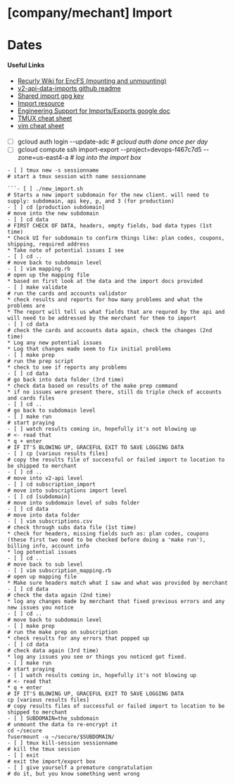 # [company/mechant] Import
# Dates
#### Useful Links
* [Recurly Wiki for EncFS (mounting and unmounting)](https://wiki.recurly.net/display/DEV/How+to+use+EncFS)
* [v2-api-data-imports github readme](https://github.com/recurly/v2-api-data-imports)
* [Shared import gpg key](https://wiki.recurly.net/display/SE/Shared+Import+GPG+Key)
* [Import resource](https://wiki.recurly.net/display/SUP/Import+Resource)
* [Engineering Support for Imports/Exports google doc](https://docs.google.com/spreadsheets/d/1e3_b9XlRH2rwbUxARbHT8LBERtseGDX8LiknaA_Fu8k/edit#gid=0)
* [TMUX cheat sheet](https://tmuxcheatsheet.com/)
* [vim cheat sheet](https://vim.rtorr.com/)
####
- [ ] gcloud auth login --update-adc                                                    # _gcloud auth done once per day_
- [ ] gcloud compute ssh import-export --project=devops-f467c7d5 --zone=us-east4-a      # _log into the import box_
```
- [ ] tmux new -s sessionname                                                           # start a tmux session with name sessionname

```- [ ] ./new_import.sh                                                                   # Starts a new import subdomain for the new client. will need to supply: subdomain, api key, p, and 3 (for production)
- [ ] cd [production subdomain]                                                         # move into the new subdomain
- [ ] cd data                                                                           # FIRST CHECK OF DATA, headers, empty fields, bad data types (1st time)
* Check UI for subdomain to confirm things like: plan codes, coupons, shipping, required address
* Take note of potential issues I see
- [ ] cd ..                                                                             # move back to subdomain level
- [ ] vim mapping.rb                                                                    # open up the mapping file
* based on first look at the data and the import docs provided
- [ ] make validate                                                                     # run the cards and accounts validator
* check results and reports for how many problems and what the problems are
* The report will tell us what fields that are requred by the api and will need to be addressed by the merchant for them to import
- [ ] cd data                                                                           # check the cards and accounts data again, check the changes (2nd time)
* Log any new potential issues
* Log that changes made seem to fix initial problems
- [ ] make prep                                                                         # run the prep script
* check to see if reports any problems
- [ ] cd data                                                                           # go back into data folder (3rd time)
* check data based on results of the make prep command
* if no issues were present there, still do triple check of accounts and cards files
- [ ] cd ..                                                                             # go back to subdomain level
- [ ] make run                                                                          # start praying
- [ ] watch results coming in, hopefully it's not blowing up                            # <- read that
* q + enter                                                                           # IF IT'S BLOWING UP, GRACEFUL EXIT TO SAVE LOGGING DATA
- [ ] cp [various results files]                                                        # copy the results file of successful or failed import to location to be shipped to merchant
- [ ] cd ..                                                                             # move into v2-api level
- [ ] cd subscription_import                                                            # move into subscriptions import level
- [ ] cd [subdomain]                                                                    # move into subdomain level of subs folder
- [ ] cd data                                                                           # move into data folder
- [ ] vim subscriptions.csv                                                             # check through subs data file (1st time)
* check for headers, missing fields such as: plan codes, coupons (these first two need to be checked before doing a 'make run'), billing info, account info
* log potential issues
- [ ] cd ..                                                                             # move back to sub level
- [ ] vim subscription_mapping.rb                                                       # open up mapping file
* Make sure headers match what I saw and what was provided by merchant
- [ ] cd data                                                                           # check the data again (2nd time)
* log any changes made by merchant that fixed previous errors and any new issues you notice
- [ ] cd ..                                                                             # move back to subdomain level
- [ ] make prep                                                                         # run the make prep on subscription
* check results for any errors that popped up
- [ ] cd data                                                                           # check data again (3rd time)
* log any issues you see or things you noticed got fixed.
- [ ] make run                                                                          # start praying
- [ ] watch results coming in, hopefully it's not blowing up                            # <- read that
* q + enter                                                                             # IF IT'S BLOWING UP, GRACEFUL EXIT TO SAVE LOGGING DATA
cp [various results files]                                                              # copy results files of successful or failed import to location to be shipped to merchant
- [ ] SUBDOMAIN=the_subdomain                                                           # unmount the data to re-encrypt it
cd ~/secure
fusermount -u ~/secure/$SUBDOMAIN/
- [ ] tmux kill-session sessionname                                                     # kill the tmux session
- [ ] exit                                                                              # exit the import/export box
- [ ] give yourself a premature congratulation                                          # do it, but you know something went wrong

